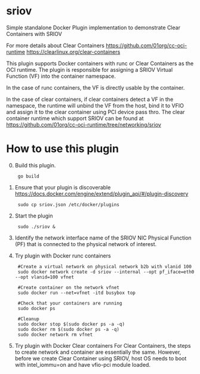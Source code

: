 # sriov
Simple standalone Docker Plugin implementation to demonstrate Clear Containers with SRIOV

For more details about Clear Containers https://github.com/01org/cc-oci-runtime https://clearlinux.org/clear-containers

This plugin supports Docker containers with runc or Clear Containers as the OCI runtime. The plugin is responsible for assigning a SRIOV Virtual Function (VF) into the container namespace.

In the case of runc containers, the VF is directly usable by the container. 

In the case of clear containers, if clear containers detect a VF in the namespace, the runtime will unbind the VF from the host, bind it to VFIO and assign it to the clear container using PCI device pass thro.
The clear container runtime which support SRIOV can be found at https://github.com/01org/cc-oci-runtime/tree/networking/sriov

# How to use this plugin


0. Build this plugin.

        go build

1. Ensure that your plugin is discoverable https://docs.docker.com/engine/extend/plugin_api/#/plugin-discovery

        sudo cp sriov.json /etc/docker/plugins


2. Start the plugin

        sudo ./sriov &

3. Identify the network interface name of the SRIOV NIC Physical Function (PF) that is connected to the physical network of interest. 

4. Try plugin with Docker runc containers

        #Create a virtual network on physical network b2b with vlanid 100
        sudo docker network create -d sriov --internal --opt pf_iface=eth0 --opt vlanid=100 vfnet

        #Create container on the network vfnet
        sudo docker run --net=vfnet -itd busybox top

        #Check that your containers are running
        sudo docker ps

        #Cleanup
        sudo docker stop $(sudo docker ps -a -q)
        sudo docker rm $(sudo docker ps -a -q)
        sudo docker network rm vfnet

4. Try plugin with Docker Clear containers
   For Clear Containers, the steps to create network and container are essentially the same. 
   However, before we create Clear Container using SRIOV, host OS needs to boot with intel_iommu=on and have vfio-pci module loaded.
